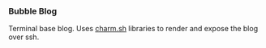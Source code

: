 ### Bubble Blog

Terminal base blog. Uses [charm.sh](https://charm.sh/) libraries to render and expose the blog over ssh.


